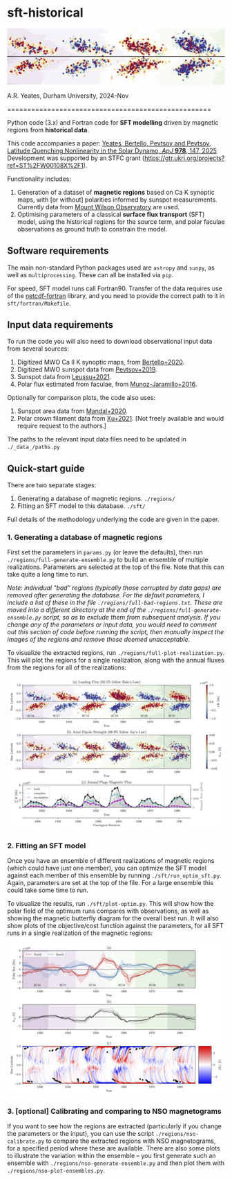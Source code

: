 # sft-historical

![banner-image](./_pics_/banner.jpg)

A.R. Yeates, Durham University, 2024-Nov

===================================================

Python code (3.x) and Fortran code for **SFT modelling** driven by magnetic regions from **historical data**.

This code accompanies a paper: [Yeates, Bertello, Pevtsov and Pevtsov, Latitude Quenching Nonlinearity in the Solar Dynamo, *ApJ* **978**, 147, 2025](http://doi.org/10.3847/1538-4357/ad99d0) Development was supported by an STFC grant (https://gtr.ukri.org/projects?ref=ST%2FW00108X%2F1).

Functionality includes:

1. Generation of a dataset of **magnetic regions** based on Ca K synoptic maps, with [or without] polarities informed by sunspot measurements. Currently data from [Mount Wilson Observatory](https://en.wikipedia.org/wiki/Mount_Wilson_Observatory) are used.
2. Optimising parameters of a classical **surface flux transport** (SFT) model, using the historical regions for the source term, and polar faculae observations as ground truth to constrain the model.

## Software requirements

The main non-standard Python packages used are `astropy` and `sunpy`, as well as `multiprocessing`. These can all be installed via `pip`.

For speed, SFT model runs call Fortran90. Transfer of the data requires use of the [netcdf-fortran](https://docs.unidata.ucar.edu/netcdf-fortran/current/) library, and you need to provide the correct path to it in `sft/fortran/Makefile`.

## Input data requirements

To run the code you will also need to download observational input data from several sources:
1. Digitized MWO Ca II K synoptic maps, from [Bertello+2020](https://dataverse.harvard.edu/dataset.xhtml?persistentId=doi:10.7910/DVN/RQSEJ8).
2. Digitized MWO sunspot data from [Pevtsov+2019](https://www.issibern.ch/teams/solheliomagnet/index.php/datasets-relevant-to-the-project/dataset-of-sunspot).
3. Sunspot data from [Leussu+2021](https://cdsarc.cds.unistra.fr/viz-bin/cat/J/A+A/599/A131#/browse).
4. Polar flux estimated from faculae, from [Munoz-Jaramillo+2016](https://dataverse.harvard.edu/dataset.xhtml?persistentId=doi:10.7910/DVN/KF96B2).

Optionally for comparison plots, the code also uses:
1. Sunspot area data from [Mandal+2020](https://cdsarc.cds.unistra.fr/viz-bin/cat/J/A+A/640/A78).
2. Polar crown filament data from [Xu+2021](https://ui.adsabs.harvard.edu/abs/2021ApJ...909...86X/abstract). [Not freely available and would require request to the authors.]

The paths to the relevant input data files need to be updated in `./_data_/paths.py`

## Quick-start guide

There are two separate stages:

1. Generating a database of magnetic regions. `./regions/`
2. Fitting an SFT model to this database. `./sft/`

Full details of the methodology underlying the code are given in the paper.

### 1. Generating a database of magnetic regions

First set the parameters in `params.py` (or leave the defaults), then run `./regions/full-generate-ensemble.py` to build an ensemble of multiple realizations. Parameters are selected at the top of the file. Note that this can take quite a long time to run.

*Note: individual "bad" regions (typically those corrupted by data gaps) are removed after generating the database. For the default parameters, I include a list of these in the file `./regions/full-bad-regions.txt`. These are moved into a different directory at the end of the `./regions/full-generate-ensemble.py` script, so as to exclude them from subsequent analysis. If you change any of the parameters or input data, you would need to comment out this section of code before running the script, then manually inspect the images of the regions and remove those deemed unacceptable.*

To visualize the extracted regions, run `./regions/full-plot-realization.py`. This will plot the regions for a single realization, along with the annual fluxes from the regions for all of the realizations:

![image of regions](./_pics_/regions-bfly.jpg)

### 2. Fitting an SFT model

Once you have an ensemble of different realizations of magnetic regions (which could have just one member), you can optimize the SFT model against each member of this ensemble by running `./sft/run_optim_sft.py`. Again, parameters are set at the top of the file. For a large ensemble this could take some time to run.

To visualize the results, run `./sft/plot-optim.py`. This will show how the polar field of the optimum runs compares with observations, as well as showing the magnetic butterfly diagram for the overall best run. It will also show plots of the objective/cost function against the parameters, for all SFT runs in a single realization of the magnetic regions: 

![image of sft results](./_pics_/opt-bfly-spots10.jpg)


### 3. [optional] Calibrating and comparing to NSO magnetograms

If you want to see how the regions are extracted (particularly if you change the parameters or the input), you can use the script `./regions/nso-calibrate.py` to compare the extracted regions with NSO magnetograms, for a specified period where these are available. There are also some plots to illustrate the variation within the ensemble – you first generate such an ensemble with `./regions/nso-generate-ensemble.py` and then plot them with `./regions/nso-plot-ensembles.py`.
